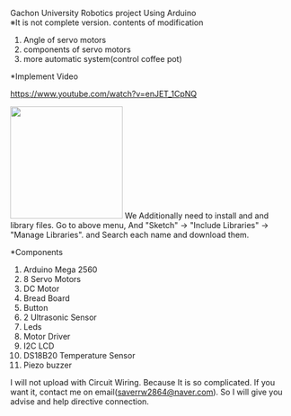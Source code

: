 Gachon University Robotics project <Smart Tea Machine> Using Arduino  
※It is not complete version.
 contents of modification
1. Angle of servo motors
2. components of servo motors
3. more automatic system(control coffee pot)
 
*Implement Video

https://www.youtube.com/watch?v=enJET_1CpNQ

<img width="200" src="https://user-images.githubusercontent.com/54919474/70915873-06200d80-205e-11ea-9c07-d9a34ebe8a5b.png"> 
We Additionally need to install <DallasTemperature.h> and <OneWire.h> and <LiquidCrystal_I2C.h> library files. 
Go to above menu, And "Sketch" -> "Include Libraries" -> "Manage Libraries". and Search each name and download them.

*Components 
1. Arduino Mega 2560
2. 8 Servo Motors
3. DC Motor
4. Bread Board
5. Button
6. 2 Ultrasonic Sensor
7.  Leds
8. Motor Driver
9. I2C LCD
10. DS18B20 Temperature Sensor
11. Piezo buzzer

I will not upload with Circuit Wiring. Because It is so complicated. If you want it, contact me on email(saverrw2864@naver.com). So I will give you advise and help directive connection.
